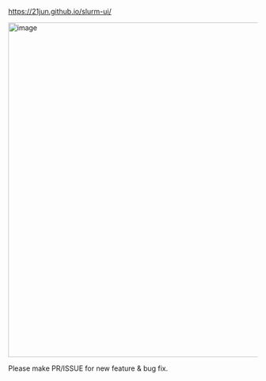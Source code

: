 
https://21jun.github.io/slurm-ui/


<img width="676" alt="image" src="https://github.com/user-attachments/assets/c3b5e5b5-1fd1-45d7-959b-d4dad1714e07">


Please make PR/ISSUE for new feature & bug fix.
